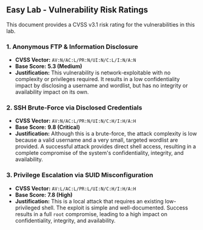 ## Easy Lab - Vulnerability Risk Ratings

This document provides a CVSS v3.1 risk rating for the vulnerabilities in this lab.

### 1. Anonymous FTP & Information Disclosure

* **CVSS Vector:** `AV:N/AC:L/PR:N/UI:N/C:L/I:N/A:N`
* **Base Score:** **5.3 (Medium)**
* **Justification:** This vulnerability is network-exploitable with no complexity or privileges required. It results in a low confidentiality impact by disclosing a username and wordlist, but has no integrity or availability impact on its own.

### 2. SSH Brute-Force via Disclosed Credentials

* **CVSS Vector:** `AV:N/AC:L/PR:N/UI:N/C:H/I:H/A:H`
* **Base Score:** **9.8 (Critical)**
* **Justification:** Although this is a brute-force, the attack complexity is low because a valid username and a very small, targeted wordlist are provided. A successful attack provides direct shell access, resulting in a complete compromise of the system's confidentiality, integrity, and availability.

### 3. Privilege Escalation via SUID Misconfiguration

* **CVSS Vector:** `AV:L/AC:L/PR:L/UI:N/C:H/I:H/A:H`
* **Base Score:** **7.8 (High)**
* **Justification:** This is a local attack that requires an existing low-privileged shell. The exploit is simple and well-documented. Success results in a full `root` compromise, leading to a high impact on confidentiality, integrity, and availability.

